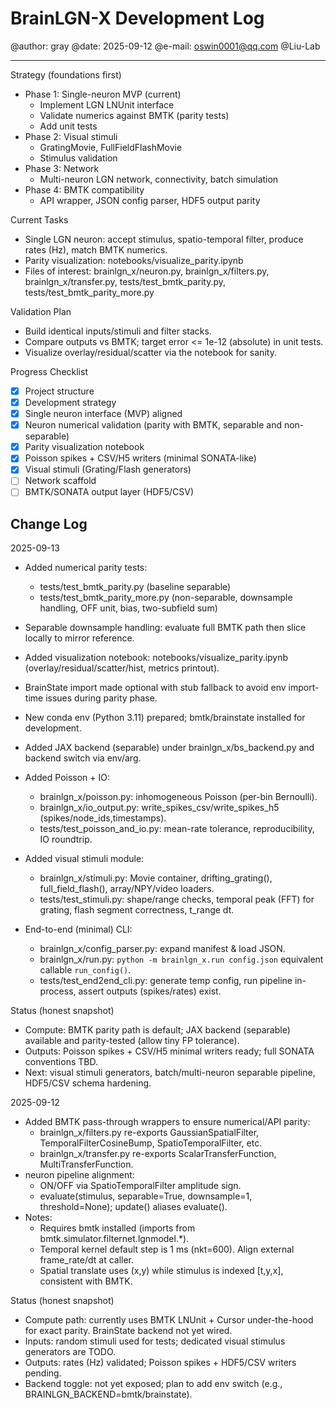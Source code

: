 BrainLGN-X Development Log
==========================

@author: gray
@date: 2025-09-12
@e-mail: oswin0001@qq.com
@Liu-Lab

---------------------------
Strategy (foundations first)
- Phase 1: Single-neuron MVP (current)
  - Implement LGN LNUnit interface
  - Validate numerics against BMTK (parity tests)
  - Add unit tests
- Phase 2: Visual stimuli
  - GratingMovie, FullFieldFlashMovie
  - Stimulus validation
- Phase 3: Network
  - Multi-neuron LGN network, connectivity, batch simulation
- Phase 4: BMTK compatibility
  - API wrapper, JSON config parser, HDF5 output parity

Current Tasks
- Single LGN neuron: accept stimulus, spatio-temporal filter, produce rates (Hz), match BMTK numerics.
- Parity visualization: notebooks/visualize_parity.ipynb
- Files of interest: brainlgn_x/neuron.py, brainlgn_x/filters.py, brainlgn_x/transfer.py,
  tests/test_bmtk_parity.py, tests/test_bmtk_parity_more.py

Validation Plan
- Build identical inputs/stimuli and filter stacks.
- Compare outputs vs BMTK; target error <= 1e-12 (absolute) in unit tests.
- Visualize overlay/residual/scatter via the notebook for sanity.

Progress Checklist
- [x] Project structure
- [x] Development strategy
- [x] Single neuron interface (MVP) aligned
- [x] Neuron numerical validation (parity with BMTK, separable and non-separable)
- [x] Parity visualization notebook
- [x] Poisson spikes + CSV/H5 writers (minimal SONATA-like)
- [x] Visual stimuli (Grating/Flash generators)
- [ ] Network scaffold
- [ ] BMTK/SONATA output layer (HDF5/CSV)

Change Log
----------

2025-09-13
- Added numerical parity tests:
  - tests/test_bmtk_parity.py (baseline separable)
  - tests/test_bmtk_parity_more.py (non-separable, downsample handling, OFF unit, bias, two-subfield sum)
- Separable downsample handling: evaluate full BMTK path then slice locally to mirror reference.
- Added visualization notebook: notebooks/visualize_parity.ipynb (overlay/residual/scatter/hist, metrics printout).
- BrainState import made optional with stub fallback to avoid env import-time issues during parity phase.
- New conda env (Python 3.11) prepared; bmtk/brainstate installed for development.
- Added JAX backend (separable) under brainlgn_x/bs_backend.py and backend switch via env/arg.
- Added Poisson + IO:
  - brainlgn_x/poisson.py: inhomogeneous Poisson (per-bin Bernoulli).
  - brainlgn_x/io_output.py: write_spikes_csv/write_spikes_h5 (spikes/node_ids,timestamps).
  - tests/test_poisson_and_io.py: mean-rate tolerance, reproducibility, IO roundtrip.

- Added visual stimuli module:
  - brainlgn_x/stimuli.py: Movie container, drifting_grating(), full_field_flash(), array/NPY/video loaders.
  - tests/test_stimuli.py: shape/range checks, temporal peak (FFT) for grating, flash segment correctness, t_range dt.

- End-to-end (minimal) CLI:
  - brainlgn_x/config_parser.py: expand manifest & load JSON.
  - brainlgn_x/run.py: `python -m brainlgn_x.run config.json` equivalent callable `run_config()`.
  - tests/test_end2end_cli.py: generate temp config, run pipeline in-process, assert outputs (spikes/rates) exist.

Status (honest snapshot)
- Compute: BMTK parity path is default; JAX backend (separable) available and parity-tested (allow tiny FP tolerance).
- Outputs: Poisson spikes + CSV/H5 minimal writers ready; full SONATA conventions TBD.
- Next: visual stimuli generators, batch/multi-neuron separable pipeline, HDF5/CSV schema hardening.

2025-09-12
- Added BMTK pass-through wrappers to ensure numerical/API parity:
  - brainlgn_x/filters.py re-exports GaussianSpatialFilter, TemporalFilterCosineBump, SpatioTemporalFilter, etc.
  - brainlgn_x/transfer.py re-exports ScalarTransferFunction, MultiTransferFunction.
- neuron pipeline alignment:
  - ON/OFF via SpatioTemporalFilter amplitude sign.
  - evaluate(stimulus, separable=True, downsample=1, threshold=None); update() aliases evaluate().
- Notes:
  - Requires bmtk installed (imports from bmtk.simulator.filternet.lgnmodel.*).
  - Temporal kernel default step is 1 ms (nkt=600). Align external frame_rate/dt at caller.
  - Spatial translate uses (x,y) while stimulus is indexed [t,y,x], consistent with BMTK.

Status (honest snapshot)
- Compute path: currently uses BMTK LNUnit + Cursor under-the-hood for exact parity. BrainState backend not yet wired.
- Inputs: random stimuli used for tests; dedicated visual stimulus generators are TODO.
- Outputs: rates (Hz) validated; Poisson spikes + HDF5/CSV writers pending.
- Backend toggle: not yet exposed; plan to add env switch (e.g., BRAINLGN_BACKEND=bmtk/brainstate).
